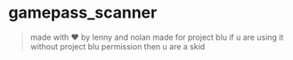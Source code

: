 # gamepass_scanner
> made with ❤️ by lenny and nolan
> made for project blu
> if u are using it without project blu permission then u are a skid
